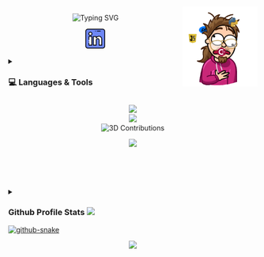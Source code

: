 <!--💬 TYPING SVG GREETING -->

<img align="right" width="30%" src="Programming.gif">

<p align="center">
  <img src="https://readme-typing-svg.demolab.com?font=Fira+Code&weight=500&size=22&duration=2000&pause=500&color=27ae60&center=true&vCenter=true&width=600&lines=Hello,+I'm+Pranesh!;Full-Stack+Developer+|+Cloud+Enthusiast;Always+Learning+%26+Coding" alt="Typing SVG"/>
</p>

<!--🌐 Social Media -->
<p align="center">
  <a href="https://www.linkedin.com/in/pranesh-raghu"><img src="https://raw.githubusercontent.com/8bithemant/8bithemant/master/linkedin.png" width="40"/></a>
</p>

<!--🛠️ Languages & Tools-->
<details>
  <summary><h3>💻 Languages & Tools</h3></summary>
  <p align="center">
    <img src="https://techstack-generator.vercel.app/python-icon.svg" width="50"/>
    <img src="https://techstack-generator.vercel.app/js-icon.svg" width="50"/>
    <img alt="Go"    src="https://skillicons.dev/icons?i=go"     width="48" height="48" style="margin:0 8px;" />
    <img alt="Node"  src="https://skillicons.dev/icons?i=nodejs" width="48" height="48" style="margin:0 8px;" />
    <img alt="Express" src="https://skillicons.dev/icons?i=express" width="48" height="48" style="margin:0 8px;" />
    <img alt="FastAPI" src="https://skillicons.dev/icons?i=fastapi" width="48" height="48" style="margin:0 8px;" />
    <img src="https://techstack-generator.vercel.app/mysql-icon.svg" width="50"/>
    <img alt="GitHub" src="https://skillicons.dev/icons?i=github" width="48" height="48" style="margin:0 8px;" />
  </p>
</details>

<!--💻 GitHub Stats & Streak -->
<p align="center">
  <img src="https://gh-readme-profile.vercel.app/api?username=Pranesh-Raghu&theme=github_dark_tritanopia&border_radius=17.5&hide_border=true&stroke_color=1F6FEB&bg_color=0D1117" />
  <br>
  <img src="https://github-readme-streak-stats.herokuapp.com/?user=Pranesh-Raghu&theme=github-dark-blue&hide_border=true" />
  <br>
<img src="https://profile-3d-contrib.vercel.app/profile?username=Pranesh-Raghu&theme=dracula" alt="3D Contributions"/>
</p>

<!--📊 Top Languages -->
<p align="center">
  <img src="https://github-readme-stats.vercel.app/api/top-langs/?username=Pranesh-Raghu&theme=github_dark&hide_border=true&no-bg=true&langs_count=8"/>
</p>

</br></br>
<a href="https://github.com/Pranesh-Raghu">
  <img src="https://media.tenor.com/zhIZszouG8QAAAAi/line-divider.gif" width="100%" height="2px" />
</a>



<!--🏆 Competitive Coding Profiles -->
<details>
  <summary><h3>Github Profile Stats <img src='https://media1.giphy.com/media/du3J3cXyzhj75IOgvA/giphy.gif?cid=ecf05e47x2g034i9pzwtzzsd3xgg2w9nr94t4tflbbgo3008&rid=giphy.gif' width="23"></h3></summary>

<!--💻 GitHub Profile Stats-->
<p align="center">
  <!-- Overall Stats Card -->
  <img src="https://github-readme-stats.vercel.app/api?username=Pranesh-Raghu&show_icons=true&theme=github_dark&hide_border=false&count_private=true&include_all_commits=true&title_color=27ae60&icon_color=27ae60&text_color=ffffff&bg_color=0D1117" alt="Pranesh's GitHub Stats" />

  <!-- Top Languages Card -->
  <img src="https://github-readme-stats.vercel.app/api/top-langs/?username=Pranesh-Raghu&layout=compact&theme=github_dark&hide_border=false&langs_count=8&title_color=27ae60&text_color=ffffff&bg_color=0D1117" alt="Top Languages" />

  <!-- GitHub Streak Card -->
  <img src="https://github-readme-streak-stats.herokuapp.com/?user=Pranesh-Raghu&theme=dark&hide_border=false&stroke=27ae60&background=0D1117&ring=27ae60" alt="GitHub Streak" />

  <!-- 3D Contributions Graph -->
  <img src="https://profile-3d-contrib.vercel.app/profile?username=Pranesh-Raghu&theme=dracula" alt="3D Contributions"/>
</p>

</details>

<a href="https://github.com/Platane/snk">
  <picture>
    <source media="(prefers-color-scheme: dark)" srcset="https://github.com/Pranesh-Raghu/Pranesh-Raghu/blob/output/github-snake-dark.svg" />
    <source media="(prefers-color-scheme: light)" srcset="https://github.com/Pranesh-Raghu/Pranesh-Raghu/blob/output/github-snake.svg" />
    <img width="804px" alt="github-snake" src="https://github.com/Pranesh-Raghu/Pranesh-Raghu/blob/output/github-snake-dark.svg" />
  </picture>
</a>



<!--🎨 Visitor Count-->
<p align="center">
  <img src="https://count.getloli.com/@Pranesh-Raghu?name=Pranesh-Raghu&theme=green&darkmode=1"/>
</p>
